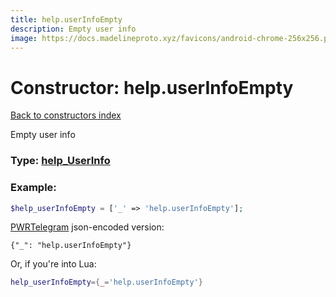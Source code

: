 ```yaml
---
title: help.userInfoEmpty
description: Empty user info
image: https://docs.madelineproto.xyz/favicons/android-chrome-256x256.png
---
```

# Constructor: help.userInfoEmpty  
[Back to constructors index](index.md)



Empty user info




### Type: [help\_UserInfo](../types/help_UserInfo.md)


### Example:

```php
$help_userInfoEmpty = ['_' => 'help.userInfoEmpty'];
```  

[PWRTelegram](https://pwrtelegram.xyz) json-encoded version:

```
{"_": "help.userInfoEmpty"}
```


Or, if you're into Lua:

```lua
help_userInfoEmpty={_='help.userInfoEmpty'}

```


